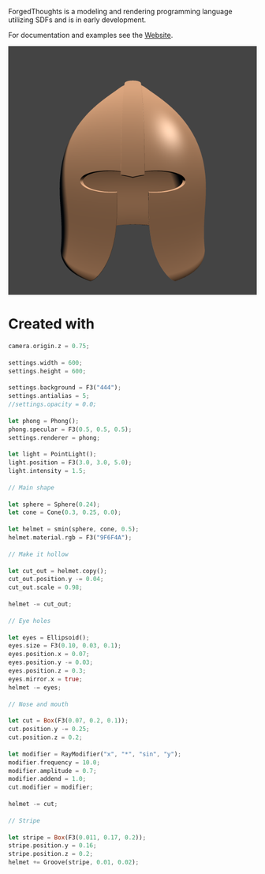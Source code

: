 
ForgedThoughts is a modeling and rendering programming language utilizing SDFs and is in early development.

For documentation and examples see the [Website](https://forgedthoughts.com).

![image](main.png)

# Created with

```rust
camera.origin.z = 0.75;

settings.width = 600;
settings.height = 600;

settings.background = F3("444");
settings.antialias = 5;
//settings.opacity = 0.0;

let phong = Phong();
phong.specular = F3(0.5, 0.5, 0.5);
settings.renderer = phong;

let light = PointLight();
light.position = F3(3.0, 3.0, 5.0);
light.intensity = 1.5;

// Main shape

let sphere = Sphere(0.24);
let cone = Cone(0.3, 0.25, 0.0);

let helmet = smin(sphere, cone, 0.5);
helmet.material.rgb = F3("9F6F4A");

// Make it hollow

let cut_out = helmet.copy();
cut_out.position.y -= 0.04;
cut_out.scale = 0.98;

helmet -= cut_out;

// Eye holes

let eyes = Ellipsoid();
eyes.size = F3(0.10, 0.03, 0.1);
eyes.position.x = 0.07;
eyes.position.y -= 0.03;
eyes.position.z = 0.3;
eyes.mirror.x = true;
helmet -= eyes;

// Nose and mouth

let cut = Box(F3(0.07, 0.2, 0.1));
cut.position.y -= 0.25;
cut.position.z = 0.2;

let modifier = RayModifier("x", "*", "sin", "y");
modifier.frequency = 10.0;
modifier.amplitude = 0.7;
modifier.addend = 1.0;
cut.modifier = modifier;

helmet -= cut;

// Stripe

let stripe = Box(F3(0.011, 0.17, 0.2));
stripe.position.y = 0.16;
stripe.position.z = 0.2;
helmet += Groove(stripe, 0.01, 0.02);

```
